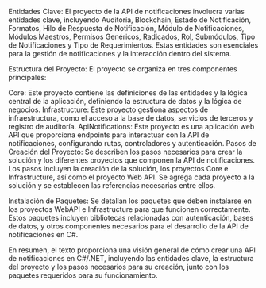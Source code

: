 Entidades Clave:
El proyecto de la API de notificaciones involucra varias entidades clave, incluyendo Auditoría, Blockchain, Estado de Notificación, Formatos, Hilo de Respuesta de Notificación, Módulo de Notificaciones, Módulos Maestros, Permisos Genéricos, Radicados, Rol, Submódulos, Tipo de Notificaciones y Tipo de Requerimientos. Estas entidades son esenciales para la gestión de notificaciones y la interacción dentro del sistema.

Estructura del Proyecto:
El proyecto se organiza en tres componentes principales:

Core: Este proyecto contiene las definiciones de las entidades y la lógica central de la aplicación, definiendo la estructura de datos y la lógica de negocios.
Infrastructure: Este proyecto gestiona aspectos de infraestructura, como el acceso a la base de datos, servicios de terceros y registro de auditoría.
ApiNotifications: Este proyecto es una aplicación web API que proporciona endpoints para interactuar con la API de notificaciones, configurando rutas, controladores y autenticación.
Pasos de Creación del Proyecto:
Se describen los pasos necesarios para crear la solución y los diferentes proyectos que componen la API de notificaciones. Los pasos incluyen la creación de la solución, los proyectos Core e Infrastructure, así como el proyecto Web API. Se agrega cada proyecto a la solución y se establecen las referencias necesarias entre ellos.

Instalación de Paquetes:
Se detallan los paquetes que deben instalarse en los proyectos WebAPI e Infrastructure para que funcionen correctamente. Estos paquetes incluyen bibliotecas relacionadas con autenticación, bases de datos, y otros componentes necesarios para el desarrollo de la API de notificaciones en C#.

En resumen, el texto proporciona una visión general de cómo crear una API de notificaciones en C#/.NET, incluyendo las entidades clave, la estructura del proyecto y los pasos necesarios para su creación, junto con los paquetes requeridos para su funcionamiento.
